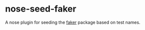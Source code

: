 # nose-seed-faker

A nose plugin for seeding the [faker](https://github.com/joke2k/faker) package based on test names.
